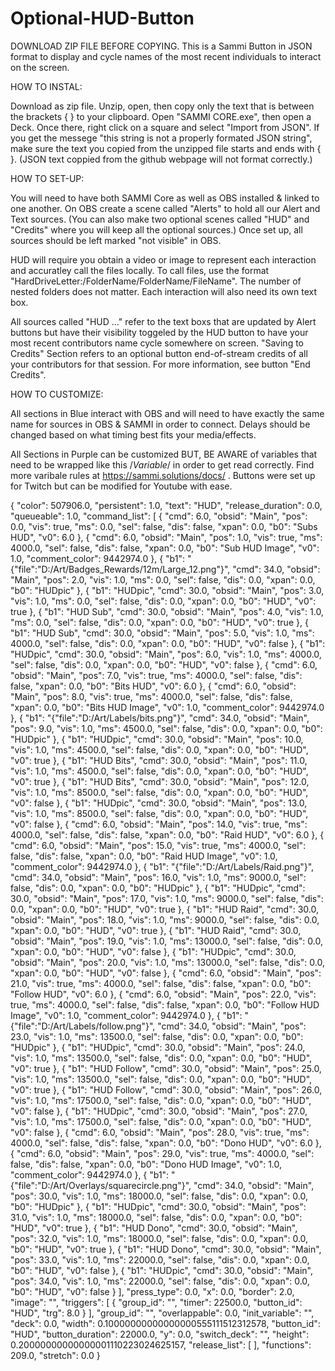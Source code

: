 # Optional-HUD-Button
DOWNLOAD ZIP FILE BEFORE COPYING. This is a Sammi Button in JSON format to display and cycle names of the most recent individuals to interact on the screen.



HOW TO INSTAL:
 
Download as zip file. Unzip, open, then copy only the text that is between the brackets { } to your clipboard. Open "SAMMI CORE.exe", then open a Deck. Once there, right click on a square and select "Import from JSON". If you get the messege "this string is not a properly formated JSON string", make sure the text you copied from the unzipped file starts and ends with { }. (JSON text coppied from the github webpage will not format correctly.) 


HOW TO SET-UP: 

You will need to have both SAMMI Core as well as OBS installed & linked to one another. On OBS create a scene called "Alerts" to hold all our Alert and Text sources. (You can also make two optional scenes called "HUD" and "Credits" where you will keep all the optional sources.) Once set up, all sources should be left marked "not visible" in OBS. 

HUD will require you obtain a video or image to represent each interaction and accuratley call the files locally. To call files, use the format "HardDriveLetter:/FolderName/FolderName/FileName". The number of nested folders does not matter. Each interaction will also need its own text box.

All sources called "HUD ..." refer to the text boxs that are updated by Alert buttons but have their visibility toggeled by the HUD button to have your most recent contributors name cycle somewhere on screen. "Saving to Credits" Section refers to an optional button end-of-stream credits of all your contributors for that session. For more information, see button "End Credits". 


HOW TO CUSTOMIZE:

All sections in Blue interact with OBS and will need to have exactly the same name for sources in OBS & SAMMI in order to connect. Delays should be changed based on what timing best fits your media/effects.

All Sections in Purple can be customized BUT, BE AWARE of variables that need to be wrapped like this /$Variable$/ in order to get read correctly. Find more varibale rules at https://sammi.solutions/docs/ . Buttons were set up for Twitch but can be modified for Youtube with ease.  


{ "color": 507906.0, "persistent": 1.0, "text": "HUD", "release_duration": 0.0, "queueable": 1.0, "command_list": [ { "cmd": 6.0, "obsid": "Main", "pos": 0.0, "vis": true, "ms": 0.0, "sel": false, "dis": false, "xpan": 0.0, "b0": "Subs HUD", "v0": 6.0 }, { "cmd": 6.0, "obsid": "Main", "pos": 1.0, "vis": true, "ms": 4000.0, "sel": false, "dis": false, "xpan": 0.0, "b0": "Sub HUD Image", "v0": 1.0, "comment_color": 9442974.0 }, { "b1": "{\"file\":\"D:\/Art\/Badges_Rewards\/12m\/Large_12.png\"}", "cmd": 34.0, "obsid": "Main", "pos": 2.0, "vis": 1.0, "ms": 0.0, "sel": false, "dis": 0.0, "xpan": 0.0, "b0": "HUDpic" }, { "b1": "HUDpic", "cmd": 30.0, "obsid": "Main", "pos": 3.0, "vis": 1.0, "ms": 0.0, "sel": false, "dis": 0.0, "xpan": 0.0, "b0": "HUD", "v0": true }, { "b1": "HUD Sub", "cmd": 30.0, "obsid": "Main", "pos": 4.0, "vis": 1.0, "ms": 0.0, "sel": false, "dis": 0.0, "xpan": 0.0, "b0": "HUD", "v0": true }, { "b1": "HUD Sub", "cmd": 30.0, "obsid": "Main", "pos": 5.0, "vis": 1.0, "ms": 4000.0, "sel": false, "dis": 0.0, "xpan": 0.0, "b0": "HUD", "v0": false }, { "b1": "HUDpic", "cmd": 30.0, "obsid": "Main", "pos": 6.0, "vis": 1.0, "ms": 4000.0, "sel": false, "dis": 0.0, "xpan": 0.0, "b0": "HUD", "v0": false }, { "cmd": 6.0, "obsid": "Main", "pos": 7.0, "vis": true, "ms": 4000.0, "sel": false, "dis": false, "xpan": 0.0, "b0": "Bits HUD", "v0": 6.0 }, { "cmd": 6.0, "obsid": "Main", "pos": 8.0, "vis": true, "ms": 4000.0, "sel": false, "dis": false, "xpan": 0.0, "b0": "Bits HUD Image", "v0": 1.0, "comment_color": 9442974.0 }, { "b1": "{\"file\":\"D:\/Art\/Labels\/bits.png\"}", "cmd": 34.0, "obsid": "Main", "pos": 9.0, "vis": 1.0, "ms": 4500.0, "sel": false, "dis": 0.0, "xpan": 0.0, "b0": "HUDpic" }, { "b1": "HUDpic", "cmd": 30.0, "obsid": "Main", "pos": 10.0, "vis": 1.0, "ms": 4500.0, "sel": false, "dis": 0.0, "xpan": 0.0, "b0": "HUD", "v0": true }, { "b1": "HUD Bits", "cmd": 30.0, "obsid": "Main", "pos": 11.0, "vis": 1.0, "ms": 4500.0, "sel": false, "dis": 0.0, "xpan": 0.0, "b0": "HUD", "v0": true }, { "b1": "HUD Bits", "cmd": 30.0, "obsid": "Main", "pos": 12.0, "vis": 1.0, "ms": 8500.0, "sel": false, "dis": 0.0, "xpan": 0.0, "b0": "HUD", "v0": false }, { "b1": "HUDpic", "cmd": 30.0, "obsid": "Main", "pos": 13.0, "vis": 1.0, "ms": 8500.0, "sel": false, "dis": 0.0, "xpan": 0.0, "b0": "HUD", "v0": false }, { "cmd": 6.0, "obsid": "Main", "pos": 14.0, "vis": true, "ms": 4000.0, "sel": false, "dis": false, "xpan": 0.0, "b0": "Raid HUD", "v0": 6.0 }, { "cmd": 6.0, "obsid": "Main", "pos": 15.0, "vis": true, "ms": 4000.0, "sel": false, "dis": false, "xpan": 0.0, "b0": "Raid HUD Image", "v0": 1.0, "comment_color": 9442974.0 }, { "b1": "{\"file\":\"D:\/Art\/Labels\/Raid.png\"}", "cmd": 34.0, "obsid": "Main", "pos": 16.0, "vis": 1.0, "ms": 9000.0, "sel": false, "dis": 0.0, "xpan": 0.0, "b0": "HUDpic" }, { "b1": "HUDpic", "cmd": 30.0, "obsid": "Main", "pos": 17.0, "vis": 1.0, "ms": 9000.0, "sel": false, "dis": 0.0, "xpan": 0.0, "b0": "HUD", "v0": true }, { "b1": "HUD Raid", "cmd": 30.0, "obsid": "Main", "pos": 18.0, "vis": 1.0, "ms": 9000.0, "sel": false, "dis": 0.0, "xpan": 0.0, "b0": "HUD", "v0": true }, { "b1": "HUD Raid", "cmd": 30.0, "obsid": "Main", "pos": 19.0, "vis": 1.0, "ms": 13000.0, "sel": false, "dis": 0.0, "xpan": 0.0, "b0": "HUD", "v0": false }, { "b1": "HUDpic", "cmd": 30.0, "obsid": "Main", "pos": 20.0, "vis": 1.0, "ms": 13000.0, "sel": false, "dis": 0.0, "xpan": 0.0, "b0": "HUD", "v0": false }, { "cmd": 6.0, "obsid": "Main", "pos": 21.0, "vis": true, "ms": 4000.0, "sel": false, "dis": false, "xpan": 0.0, "b0": "Follow HUD", "v0": 6.0 }, { "cmd": 6.0, "obsid": "Main", "pos": 22.0, "vis": true, "ms": 4000.0, "sel": false, "dis": false, "xpan": 0.0, "b0": "Follow HUD Image", "v0": 1.0, "comment_color": 9442974.0 }, { "b1": "{\"file\":\"D:\/Art\/Labels\/follow.png\"}", "cmd": 34.0, "obsid": "Main", "pos": 23.0, "vis": 1.0, "ms": 13500.0, "sel": false, "dis": 0.0, "xpan": 0.0, "b0": "HUDpic" }, { "b1": "HUDpic", "cmd": 30.0, "obsid": "Main", "pos": 24.0, "vis": 1.0, "ms": 13500.0, "sel": false, "dis": 0.0, "xpan": 0.0, "b0": "HUD", "v0": true }, { "b1": "HUD Follow", "cmd": 30.0, "obsid": "Main", "pos": 25.0, "vis": 1.0, "ms": 13500.0, "sel": false, "dis": 0.0, "xpan": 0.0, "b0": "HUD", "v0": true }, { "b1": "HUD Follow", "cmd": 30.0, "obsid": "Main", "pos": 26.0, "vis": 1.0, "ms": 17500.0, "sel": false, "dis": 0.0, "xpan": 0.0, "b0": "HUD", "v0": false }, { "b1": "HUDpic", "cmd": 30.0, "obsid": "Main", "pos": 27.0, "vis": 1.0, "ms": 17500.0, "sel": false, "dis": 0.0, "xpan": 0.0, "b0": "HUD", "v0": false }, { "cmd": 6.0, "obsid": "Main", "pos": 28.0, "vis": true, "ms": 4000.0, "sel": false, "dis": false, "xpan": 0.0, "b0": "Dono HUD", "v0": 6.0 }, { "cmd": 6.0, "obsid": "Main", "pos": 29.0, "vis": true, "ms": 4000.0, "sel": false, "dis": false, "xpan": 0.0, "b0": "Dono HUD Image", "v0": 1.0, "comment_color": 9442974.0 }, { "b1": "{\"file\":\"D:\/Art\/Overlays\/squarecircle.png\"}", "cmd": 34.0, "obsid": "Main", "pos": 30.0, "vis": 1.0, "ms": 18000.0, "sel": false, "dis": 0.0, "xpan": 0.0, "b0": "HUDpic" }, { "b1": "HUDpic", "cmd": 30.0, "obsid": "Main", "pos": 31.0, "vis": 1.0, "ms": 18000.0, "sel": false, "dis": 0.0, "xpan": 0.0, "b0": "HUD", "v0": true }, { "b1": "HUD Dono", "cmd": 30.0, "obsid": "Main", "pos": 32.0, "vis": 1.0, "ms": 18000.0, "sel": false, "dis": 0.0, "xpan": 0.0, "b0": "HUD", "v0": true }, { "b1": "HUD Dono", "cmd": 30.0, "obsid": "Main", "pos": 33.0, "vis": 1.0, "ms": 22000.0, "sel": false, "dis": 0.0, "xpan": 0.0, "b0": "HUD", "v0": false }, { "b1": "HUDpic", "cmd": 30.0, "obsid": "Main", "pos": 34.0, "vis": 1.0, "ms": 22000.0, "sel": false, "dis": 0.0, "xpan": 0.0, "b0": "HUD", "v0": false } ], "press_type": 0.0, "x": 0.0, "border": 2.0, "image": "", "triggers": [ { "group_id": "", "timer": 22500.0, "button_id": "HUD", "trg": 8.0 } ], "group_id": "", "overlappable": 0.0, "init_variable": "", "deck": 0.0, "width": 0.10000000000000000555111512312578, "button_id": "HUD", "button_duration": 22000.0, "y": 0.0, "switch_deck": "", "height": 0.20000000000000001110223024625157, "release_list": [ ], "functions": 209.0, "stretch": 0.0 }
